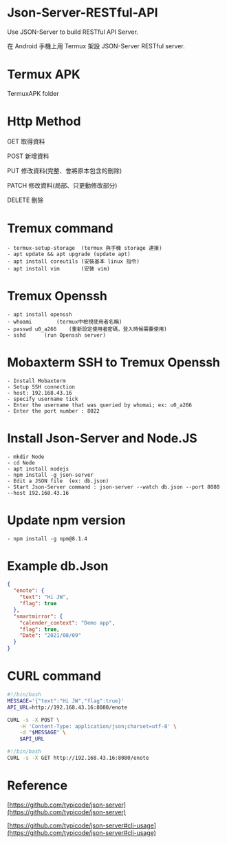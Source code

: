 # Json-Server-RESTful-API
Use JSON-Server to build RESTful API Server.

在 Android 手機上用 Termux 架設 JSON-Server RESTful server.

# Termux APK
TermuxAPK folder

# Http Method
GET 取得資料

POST 新增資料

PUT 修改資料(完整、會將原本包含的刪除)

PATCH 修改資料(局部、只更動修改部分)

DELETE 刪除

# Tremux command

    - termux-setup-storage	(termux 與手機 storage 連接)
    - apt update && apt upgrade	(update apt)
    - apt install coreutils	(安裝基本 linux 指令)
    - apt install vim		(安裝 vim)

# Tremux Openssh
		
    - apt install openssh
    - whoami		(termux中檢視使用者名稱)
    - passwd u0_a266	(重新設定使用者密碼，登入時候需要使用)
    - sshd		(run Openssh server)
		
# Mobaxterm SSH to Tremux Openssh
		
    - Install Mobaxterm
    - Setup SSH connection
    - host: 192.168.43.16
    - specify username tick
    - Enter the username that was queried by whomai; ex: u0_a266
    - Enter the port number : 8022

# Install Json-Server and Node.JS
		
    - mkdir Node
    - cd Node
    - apt install nodejs
    - npm install -g json-server
    - Edit a JSON file	(ex: db.json)
    - Start Json-Server command : json-server --watch db.json --port 8080 --host 192.168.43.16
		
# Update npm version
	
    - npm install -g npm@8.1.4
		
# Example db.Json

```json
{
  "enote": {
    "text": "Hi JW",
    "flag": true
  },
  "smartmirror": {
    "calender_context": "Demo app",
    "flag": true,
    "Date": "2021/08/09"
  }
}
```

# CURL command

```bash
#!/bin/bash
MESSAGE='{"text":"Hi JW","flag":true}'
API_URL=http://192.168.43.16:8080/enote

CURL -s -X POST \
	-H 'Content-Type: application/json;charset=utf-8' \
	-d "$MESSAGE" \
	$API_URL
```

```bash
#!/bin/bash
CURL -s -X GET http://192.168.43.16:8080/enote
```

# Reference
		
[https://github.com/typicode/json-server](https://github.com/typicode/json-server)

[https://github.com/typicode/json-server#cli-usage](https://github.com/typicode/json-server#cli-usage)

